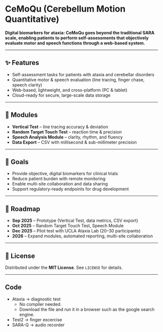 # CeMoQu (Cerebellum Motion Quantitative)

**Digital biomarkers for ataxia: CeMoQu goes beyond the traditional SARA scale, enabling patients to perform self-assessments that objectively evaluate motor and speech functions through a web-based system.**

---

## ✨ Features

* Self-assessment tasks for patients with ataxia and cerebellar disorders
* Quantitative motor & speech evaluation (line tracing, finger chase, speech clarity)
* Web-based, lightweight, and cross-platform (PC & tablet)
* Cloud-ready for secure, large-scale data storage

---

## 🧩 Modules

* **Vertical Test** – line tracing accuracy & deviation
* **Random Target Touch Test** – reaction time & precision
* **Speech Analysis Module** – clarity, rhythm, and fluency
* **Data Export** – CSV with millisecond & sub-millimeter precision

---

## 🎯 Goals

* Provide objective, digital biomarkers for clinical trials
* Reduce patient burden with remote monitoring
* Enable multi-site collaboration and data sharing
* Support regulatory-ready endpoints for drug development

---

## 🚀 Roadmap

* **Sep 2025** – Prototype (Vertical Test, data metrics, CSV export)
* **Oct 2025** – Random Target Touch Test, Speech Module
* **Dec 2025** – Pilot test with UCLA Ataxia Lab (20–30 participants)
* **2026** – Expand modules, automated reporting, multi-site collaboration

---

## 📜 License

Distributed under the **MIT License**. See `LICENSE` for details.

---
## Code
* Ataxia -> diagnostic test
  * No compiler needed.
  * Download the file and run it in a browser such as the google search engine.
* Test2 -> finger excercise
* SARA-Q -> audio recorder
